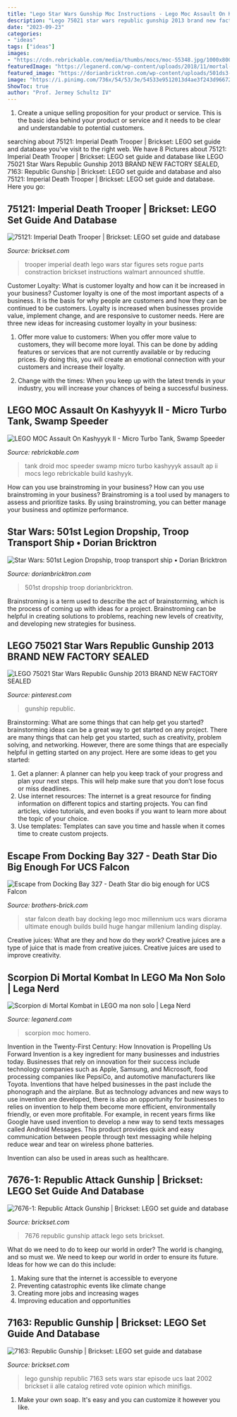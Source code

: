 ```yaml
---
title: "Lego Star Wars Gunship Moc Instructions - Lego Moc Assault On Kashyyyk Ii"
description: "Lego 75021 star wars republic gunship 2013 brand new factory sealed"
date: "2023-09-23"
categories:
- "ideas"
tags: ["ideas"]
images:
- "https://cdn.rebrickable.com/media/thumbs/mocs/moc-55348.jpg/1000x800.jpg?1603714387.8695035"
featuredImage: "https://leganerd.com/wp-content/uploads/2018/11/mortal-kombart_31749229104_o.jpg"
featured_image: "https://dorianbricktron.com/wp-content/uploads/501ds3-2048x1362.jpg"
image: "https://i.pinimg.com/736x/54/53/3e/54533e9512013d4ae3f243d96672e3f9.jpg"
ShowToc: true
author: "Prof. Jermey Schultz IV"
---
```



1. Create a unique selling proposition for your product or service. This is the basic idea behind your product or service and it needs to be clear and understandable to potential customers. 

	

		
searching about 75121: Imperial Death Trooper | Brickset: LEGO set guide and database you've visit to the right web. We have 8 Pictures about 75121: Imperial Death Trooper | Brickset: LEGO set guide and database like LEGO 75021 Star Wars Republic Gunship 2013 BRAND NEW FACTORY SEALED, 7163: Republic Gunship | Brickset: LEGO set guide and database and also 75121: Imperial Death Trooper | Brickset: LEGO set guide and database. Here you go:
		
    
## 75121: Imperial Death Trooper | Brickset: LEGO Set Guide And Database

<img loading=lazy src="https://images.brickset.com/sets/images/75121-1.jpg" onerror="this.onerror=null;this.src='https://tse3.mm.bing.net/th?id=OIP.fY7L8zkciRgAc6UIRVpSLgHaMr&amp;pid=15.1';" alt="75121: Imperial Death Trooper | Brickset: LEGO set guide and database">

_Source: brickset.com_

>trooper imperial death lego wars star figures sets rogue parts constraction brickset instructions walmart announced shuttle. 

	

Customer Loyalty: What is customer loyalty and how can it be increased in your business?
Customer loyalty is one of the most important aspects of a business. It is the basis for why people are customers and how they can be continued to be customers. Loyalty is increased when businesses provide value, implement change, and are responsive to customer needs. Here are three new ideas for increasing customer loyalty in your business:
1. Offer more value to customers: When you offer more value to customers, they will become more loyal. This can be done by adding features or services that are not currently available or by reducing prices. By doing this, you will create an emotional connection with your customers and increase their loyalty.

2. Change with the times: When you keep up with the latest trends in your industry, you will increase your chances of being a successful business.

    
## LEGO MOC Assault On Kashyyyk II - Micro Turbo Tank, Swamp Speeder

<img loading=lazy src="https://cdn.rebrickable.com/media/thumbs/mocs/moc-55348.jpg/1000x800.jpg?1603714387.8695035" onerror="this.onerror=null;this.src='https://tse1.mm.bing.net/th?id=OIP.rNlpNxmQdEBXLmh11kcFEAHaFj&amp;pid=15.1';" alt="LEGO MOC Assault On Kashyyyk II - Micro Turbo Tank, Swamp Speeder">

_Source: rebrickable.com_

>tank droid moc speeder swamp micro turbo kashyyyk assault ap ii mocs lego rebrickable build kashyyk. 

	

How can you use brainstroming in your business?
How can you use brainstroming in your business? Brainstroming is a tool used by managers to assess and prioritize tasks. By using brainstroming, you can better manage your business and optimize performance.

    
## Star Wars: 501st Legion Dropship, Troop Transport Ship • Dorian Bricktron

<img loading=lazy src="https://dorianbricktron.com/wp-content/uploads/501ds3-2048x1362.jpg" onerror="this.onerror=null;this.src='https://tse3.mm.bing.net/th?id=OIP.8bnGe-oRQoAunDb3Qj3_twHaE7&amp;pid=15.1';" alt="Star Wars: 501st Legion Dropship, troop transport ship • Dorian Bricktron">

_Source: dorianbricktron.com_

>501st dropship troop dorianbricktron. 

	

Brainstroming is a term used to describe the act of brainstorming, which is the process of coming up with ideas for a project. Brainstroming can be helpful in creating solutions to problems, reaching new levels of creativity, and developing new strategies for business.

    
## LEGO 75021 Star Wars Republic Gunship 2013 BRAND NEW FACTORY SEALED

<img loading=lazy src="https://i.pinimg.com/736x/54/53/3e/54533e9512013d4ae3f243d96672e3f9.jpg" onerror="this.onerror=null;this.src='https://tse1.mm.bing.net/th?id=OIP.lerZHyXzkLCXs9S-1KfvogHaFj&amp;pid=15.1';" alt="LEGO 75021 Star Wars Republic Gunship 2013 BRAND NEW FACTORY SEALED">

_Source: pinterest.com_

>gunship republic. 

	

Brainstorming: What are some things that can help get you started?
brainstorming ideas can be a great way to get started on any project. There are many things that can help get you started, such as creativity, problem solving, and networking. However, there are some things that are especially helpful in getting started on any project. Here are some ideas to get you started:  
1. Get a planner: A planner can help you keep track of your progress and plan your next steps. This will help make sure that you don’t lose focus or miss deadlines. 
2. Use internet resources: The internet is a great resource for finding information on different topics and starting projects. You can find articles, video tutorials, and even books if you want to learn more about the topic of your choice. 
3. Use templates: Templates can save you time and hassle when it comes time to create custom projects.

    
## Escape From Docking Bay 327 - Death Star Dio Big Enough For UCS Falcon

<img loading=lazy src="http://farm7.staticflickr.com/6116/6361500961_8e49fc42c7.jpg" onerror="this.onerror=null;this.src='https://tse4.mm.bing.net/th?id=OIP.D41z9MOgsOakfDrDSrz9pQHaE1&amp;pid=15.1';" alt="Escape from Docking Bay 327 - Death Star dio big enough for UCS Falcon">

_Source: brothers-brick.com_

>star falcon death bay docking lego moc millennium ucs wars diorama ultimate enough builds build huge hangar millenium landing display. 

	

Creative juices: What are they and how do they work?
Creative juices are a type of juice that is made from creative juices. Creative juices are used to improve creativity.

    
## Scorpion Di Mortal Kombat In LEGO Ma Non Solo | Lega Nerd

<img loading=lazy src="https://leganerd.com/wp-content/uploads/2018/11/mortal-kombart_31749229104_o.jpg" onerror="this.onerror=null;this.src='https://tse4.mm.bing.net/th?id=OIP.vFbdMB8BibBhZGF11Ga6AgHaEx&amp;pid=15.1';" alt="Scorpion di Mortal Kombat in LEGO ma non solo | Lega Nerd">

_Source: leganerd.com_

>scorpion moc homero. 

	

Invention in the Twenty-First Century: How Innovation is Propelling Us Forward
Invention is a key ingredient for many businesses and industries today. Businesses that rely on innovation for their success include technology companies such as Apple, Samsung, and Microsoft, food processing companies like PepsiCo, and automotive manufacturers like Toyota. Inventions that have helped businesses in the past include the phonograph and the airplane.
But as technology advances and new ways to use invention are developed, there is also an opportunity for businesses to relies on invention to help them become more efficient, environmentally friendly, or even more profitable. For example, in recent years firms like Google have used invention to develop a new way to send texts messages called Android Messages. This product provides quick and easy communication between people through text messaging while helping reduce wear and tear on wireless phone batteries.

Invention can also be used in areas such as healthcare.

    
## 7676-1: Republic Attack Gunship | Brickset: LEGO Set Guide And Database

<img loading=lazy src="http://images.brickset.com/sets/images/7676-1.jpg" onerror="this.onerror=null;this.src='https://tse2.mm.bing.net/th?id=OIP.pYZf6Kx8UreG1-hIBUmq0wHaFd&amp;pid=15.1';" alt="7676-1: Republic Attack Gunship | Brickset: LEGO set guide and database">

_Source: brickset.com_

>7676 republic gunship attack lego sets brickset. 

	

What do we need to do to keep our world in order?
The world is changing, and so must we. We need to keep our world in order to ensure its future. Ideas for how we can do this include: 
1. Making sure that the internet is accessible to everyone 
2. Preventing catastrophic events like climate change 
3. Creating more jobs and increasing wages 
4. Improving education and opportunities 

    
## 7163: Republic Gunship | Brickset: LEGO Set Guide And Database

<img loading=lazy src="https://images.brickset.com/sets/images/7163-1.jpg" onerror="this.onerror=null;this.src='https://tse3.mm.bing.net/th?id=OIP.9NrmIWBIiob4dWL3KhjZJwHaFR&amp;pid=15.1';" alt="7163: Republic Gunship | Brickset: LEGO set guide and database">

_Source: brickset.com_

>lego gunship republic 7163 sets wars star episode ucs laat 2002 brickset ii alle catalog retired vote opinion which minifigs. 

	

1. Make your own soap. It's easy and you can customize it however you like.

